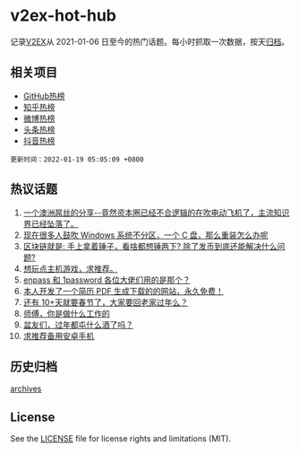 # v2ex-hot-hub

 记录[V2EX](https://www.v2ex.com/)从 2021-01-06 日至今的热门话题。每小时抓取一次数据，按天[归档](archives)。
 
 ## 相关项目

- [GitHub热榜](https://github.com/lonnyzhang423/github-hot-hub)
- [知乎热榜](https://github.com/lonnyzhang423/zhihu-hot-hub)
- [微博热榜](https://github.com/lonnyzhang423/weibo-hot-hub)
- [头条热榜](https://github.com/lonnyzhang423/toutiao-hot-hub)
- [抖音热榜](https://github.com/lonnyzhang423/douyin-hot-hub)


 `更新时间：2022-01-19 05:05:09 +0800`

## 热议话题

1. [一个澳洲屌丝的分享--竟然资本圈已经不合逻辑的在吹电动飞机了，主流知识界已经坠落了。](https://www.v2ex.com/t/828898)
1. [现在很多人鼓吹 Windows 系统不分区，一个 C 盘，那么重装怎么办呢](https://www.v2ex.com/t/829023)
1. [区块链就是: 手上拿着锤子，看啥都想锤两下? 除了发币到底还能解决什么问题?](https://www.v2ex.com/t/829011)
1. [想玩点主机游戏，求推荐。](https://www.v2ex.com/t/828894)
1. [enpass 和 1password 各位大佬们用的是那个？](https://www.v2ex.com/t/828943)
1. [本人开发了一个简历 PDF 生成下载的的网站，永久免费！](https://www.v2ex.com/t/828933)
1. [还有 10+天就要春节了，大家要回老家过年么？](https://www.v2ex.com/t/828978)
1. [师傅，你是做什么工作的](https://www.v2ex.com/t/829048)
1. [盆友们，过年都屯什么酒了吗？](https://www.v2ex.com/t/828996)
1. [求推荐备用安卓手机](https://www.v2ex.com/t/828954)

## 历史归档

[archives](archives)

## License

See the [LICENSE](LICENSE) file for license rights and limitations (MIT).
